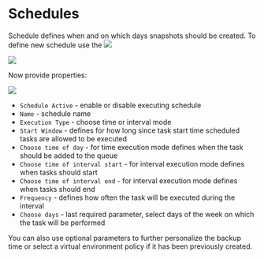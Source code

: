 # Schedules

Schedule defines when and on which days snapshots should be created. To define new schedule use the ![](../../../.gitbook/assets/create-schedule.jpg)

![](../../../.gitbook/assets/snapshot-sla-schedules.jpg)

Now provide properties:

![](../../../.gitbook/assets/snapshot-sla-schedules-create.jpg)

* `Schedule Active` - enable or disable executing schedule
* `Name` - schedule name
* `Execution Type` - choose time or interval mode
* `Start Window` - defines for how long since task start time scheduled tasks are allowed to be executed
* `Choose time of day` - for time execution mode defines when the task should be added to the queue
* `Choose time of interval start` - for interval execution mode defines when tasks should start
* `Choose time of interval end` - for interval execution mode defines when tasks should end
* `Frequency` - defines how often the task will be executed during the interval
* `Choose days` - last required parameter, select days of the week on which the task will be performed

You can also use optional parameters to further personalize the backup time or select a virtual environment policy if it has been previously created.

